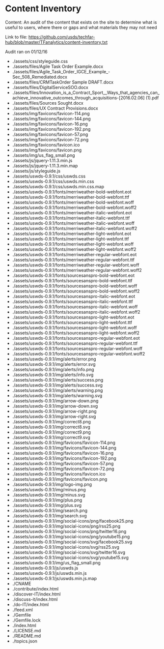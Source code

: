 # Content Inventory

Content: An audit of the content that exists on the site to determine what is useful to users, where there or gaps and what materials they may not need

Link to file: https://github.com/usds/techfar-hub/blob/master/TFanalytics/content-inventory.txt

Audit ran on 01/12/16

- ./assets/css/styleguide.css
- ./assets/files/Agile Task Order Example.docx
- ./assets/files/Agile_Task_Order_IGCE_Example_-Sec_508_Remediated.docx
- ./assets/files/CRMTaskOrder Sample DRAFT.docx
- ./assets/files/DigitalServiceSOO.docx
- ./assets/files/Innovation_is_a_Contract_Sport__Ways_that_agencies_can_achieve_innovative_outcomes_through_acquisitions-[2016.02.06] (1).pdf
- ./assets/files/Sources Sought.docx
- ./assets/files/UX Contract Provisions.docx
- ./assets/img/favicons/favicon-114.png
- ./assets/img/favicons/favicon-144.png
- ./assets/img/favicons/favicon-16.png
- ./assets/img/favicons/favicon-192.png
- ./assets/img/favicons/favicon-57.png
- ./assets/img/favicons/favicon-72.png
- ./assets/img/favicons/favicon.ico
- ./assets/img/favicons/favicon.png
- ./assets/img/us_flag_small.png
- ./assets/js/jquery-1.11.3.min.js
- ./assets/js/jquery-1.11.3.min.map
- ./assets/js/styleguide.js
- ./assets/uswds-0.9.1/css/uswds.css
- ./assets/uswds-0.9.1/css/uswds.min.css
- ./assets/uswds-0.9.1/css/uswds.min.css.map
- ./assets/uswds-0.9.1/fonts/merriweather-bold-webfont.eot
- ./assets/uswds-0.9.1/fonts/merriweather-bold-webfont.ttf
- ./assets/uswds-0.9.1/fonts/merriweather-bold-webfont.woff
- ./assets/uswds-0.9.1/fonts/merriweather-bold-webfont.woff2
- ./assets/uswds-0.9.1/fonts/merriweather-italic-webfont.eot
- ./assets/uswds-0.9.1/fonts/merriweather-italic-webfont.ttf
- ./assets/uswds-0.9.1/fonts/merriweather-italic-webfont.woff
- ./assets/uswds-0.9.1/fonts/merriweather-italic-webfont.woff2
- ./assets/uswds-0.9.1/fonts/merriweather-light-webfont.eot
- ./assets/uswds-0.9.1/fonts/merriweather-light-webfont.ttf
- ./assets/uswds-0.9.1/fonts/merriweather-light-webfont.woff
- ./assets/uswds-0.9.1/fonts/merriweather-light-webfont.woff2
- ./assets/uswds-0.9.1/fonts/merriweather-regular-webfont.eot
- ./assets/uswds-0.9.1/fonts/merriweather-regular-webfont.ttf
- ./assets/uswds-0.9.1/fonts/merriweather-regular-webfont.woff
- ./assets/uswds-0.9.1/fonts/merriweather-regular-webfont.woff2
- ./assets/uswds-0.9.1/fonts/sourcesanspro-bold-webfont.eot
- ./assets/uswds-0.9.1/fonts/sourcesanspro-bold-webfont.ttf
- ./assets/uswds-0.9.1/fonts/sourcesanspro-bold-webfont.woff
- ./assets/uswds-0.9.1/fonts/sourcesanspro-bold-webfont.woff2
- ./assets/uswds-0.9.1/fonts/sourcesanspro-italic-webfont.eot
- ./assets/uswds-0.9.1/fonts/sourcesanspro-italic-webfont.ttf
- ./assets/uswds-0.9.1/fonts/sourcesanspro-italic-webfont.woff
- ./assets/uswds-0.9.1/fonts/sourcesanspro-italic-webfont.woff2
- ./assets/uswds-0.9.1/fonts/sourcesanspro-light-webfont.eot
- ./assets/uswds-0.9.1/fonts/sourcesanspro-light-webfont.ttf
- ./assets/uswds-0.9.1/fonts/sourcesanspro-light-webfont.woff
- ./assets/uswds-0.9.1/fonts/sourcesanspro-light-webfont.woff2
- ./assets/uswds-0.9.1/fonts/sourcesanspro-regular-webfont.eot
- ./assets/uswds-0.9.1/fonts/sourcesanspro-regular-webfont.ttf
- ./assets/uswds-0.9.1/fonts/sourcesanspro-regular-webfont.woff
- ./assets/uswds-0.9.1/fonts/sourcesanspro-regular-webfont.woff2
- ./assets/uswds-0.9.1/img/alerts/error.png
- ./assets/uswds-0.9.1/img/alerts/error.svg
- ./assets/uswds-0.9.1/img/alerts/info.png
- ./assets/uswds-0.9.1/img/alerts/info.svg
- ./assets/uswds-0.9.1/img/alerts/success.png
- ./assets/uswds-0.9.1/img/alerts/success.svg
- ./assets/uswds-0.9.1/img/alerts/warning.png
- ./assets/uswds-0.9.1/img/alerts/warning.svg
- ./assets/uswds-0.9.1/img/arrow-down.png
- ./assets/uswds-0.9.1/img/arrow-down.svg
- ./assets/uswds-0.9.1/img/arrow-right.png
- ./assets/uswds-0.9.1/img/arrow-right.svg
- ./assets/uswds-0.9.1/img/correct8.png
- ./assets/uswds-0.9.1/img/correct8.svg
- ./assets/uswds-0.9.1/img/correct9.png
- ./assets/uswds-0.9.1/img/correct9.svg
- ./assets/uswds-0.9.1/img/favicons/favicon-114.png
- ./assets/uswds-0.9.1/img/favicons/favicon-144.png
- ./assets/uswds-0.9.1/img/favicons/favicon-16.png
- ./assets/uswds-0.9.1/img/favicons/favicon-192.png
- ./assets/uswds-0.9.1/img/favicons/favicon-57.png
- ./assets/uswds-0.9.1/img/favicons/favicon-72.png
- ./assets/uswds-0.9.1/img/favicons/favicon.ico
- ./assets/uswds-0.9.1/img/favicons/favicon.png
- ./assets/uswds-0.9.1/img/logo-img.png
- ./assets/uswds-0.9.1/img/minus.png
- ./assets/uswds-0.9.1/img/minus.svg
- ./assets/uswds-0.9.1/img/plus.png
- ./assets/uswds-0.9.1/img/plus.svg
- ./assets/uswds-0.9.1/img/search.png
- ./assets/uswds-0.9.1/img/search.svg
- ./assets/uswds-0.9.1/img/social-icons/png/facebook25.png
- ./assets/uswds-0.9.1/img/social-icons/png/rss25.png
- ./assets/uswds-0.9.1/img/social-icons/png/twitter16.png
- ./assets/uswds-0.9.1/img/social-icons/png/youtube15.png
- ./assets/uswds-0.9.1/img/social-icons/svg/facebook25.svg
- ./assets/uswds-0.9.1/img/social-icons/svg/rss25.svg
- ./assets/uswds-0.9.1/img/social-icons/svg/twitter16.svg
- ./assets/uswds-0.9.1/img/social-icons/svg/youtube15.svg
- ./assets/uswds-0.9.1/img/us_flag_small.png
- ./assets/uswds-0.9.1/js/uswds.js
- ./assets/uswds-0.9.1/js/uswds.min.js
- ./assets/uswds-0.9.1/js/uswds.min.js.map
- ./CNAME
- ./contribute/index.html
- ./discover-IT/index.html
- ./discuss-it/index.html
- ./do-IT/index.html
- ./feed.xml
- ./Gemfile
- ./Gemfile.lock
- ./index.html
- ./LICENSE.md
- ./README.md
- ./topics.json
